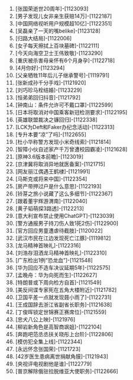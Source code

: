 
1. [张国荣逝世20周年]-[1123093]
1. [男子发现儿女非亲生获赔14万]-[1122187]
1. [中国网络视听用户规模超10亿]-[1122351]
1. [吴磊亲了一天的嘴belike]-[1123128]
1. [归路大结局]-[1122006]
1. [女子每天擦拭上百块墓碑]-[1122111]
1. [今天向海空卫士王伟致敬]-[1123290]
1. [重庆被杀害母亲怀有6个月身孕]-[1122718]
1. [4月你好]-[1123294]
1. [父亲牺牲11年后儿子继承警号]-[1119791]
1. [张新成孙千分手戏]-[1121920]
1. [刘巧珍马栓结婚]-[1123229]
1. [恒弟弟回归抖音]-[1121792]
1. [钟南山：条件允许可不戴口罩]-[1122599]
1. [日本将取消对中国乘客新冠检测要求]-[1122195]
1. [英雄联盟裁决之镰回归]-[1122338]
1. [LCK为Deft和Faker办纪念活动]-[1122313]
1. [专升本要“凉”了吗]-[1122655]
1. [杜小华称警方发现小米奇线索]-[1121814]
1. [智障小伙自述家产千万曾遭校园霸凌]-[1121628]
1. [原神3.6版本前瞻]-[1123019]
1. [京津冀将取消异地就医备案]-[1121715]
1. [网友丽江偶遇王鹤棣]-[1121991]
1. [马斯克或将来中国]-[1122354]
1. [房产带押过户是什么意思]-[1122193]
1. [铃芽之旅小说藏了这么多细节]-[1122367]
1. [跟着董宇辉游渭南]-[1122040]
1. [黄子韬萌探3路透]-[1122213]
1. [意大利宣布禁止使用ChatGPT]-[1123039]
1. [警方通报男子持刀伤人致1死2伤]-[1122900]
1. [官方回应男童遭虐待截肢]-[1120022]
1. [武汉市民在江边发现死亡江豚]-[1119812]
1. [龙马精神首映礼]-[1122316]
1. [刘浩存泪洒龙马精神首映礼]-[1122310]
1. [广东检出1例“恐龙血”]-[1121548]
1. [华为回应不造车决议延期5年]-[1122575]
1. [孟晚舟：华为向死而生]-[1122627]
1. [特朗普或下周向检方自首]-[1121549]
1. [美反间谍专家死在五角大楼附近]-[1121782]
1. [卫国平差一点就发现聂小雨了]-[1122731]
1. [王成国辞去浙江省副省长职务]-[1121638]
1. [丁俊晖锁定世锦赛正赛席位]-[1121559]
1. [忠犬八公上映]-[1121976]
1. [柳岩新角色是高智商飒姐]-[1122104]
1. [奔跑吧范丞丞扶关晓彤上台阶]-[1122806]
1. [模仿犯全集上线]-[1122344]
1. [永远怀念张国荣]-[1121723]
1. [42岁医生患病离世捐献角膜]-[1121943]
1. [央视评电视剧他是谁]-[1122779]
1. [普京解除俄驻拉脱维亚大使职务]-[1122666]